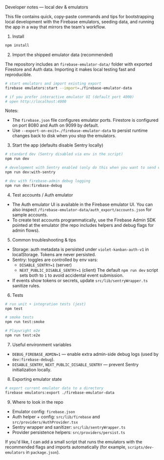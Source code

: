 Developer notes — local dev & emulators

This file contains quick, copy-paste commands and tips for bootstrapping local development with the Firebase emulators, seeding data, and running the app in a way that mirrors the team's workflow.

1. Install

```bash
npm install
```

2. Import the shipped emulator data (recommended)

The repository includes an `firebase-emulator-data/` folder with exported Firestore and Auth data. Importing it makes local testing fast and reproducible.

```bash
# start emulators and import existing export
firebase emulators:start --import=./firebase-emulator-data

# if you prefer interactive emulator UI (default port 4000)
# open http://localhost:4000
```

Notes:

-   The `firebase.json` file configures emulator ports. Firestore is configured on port 8080 and Auth on 9099 by default.
-   Use `--export-on-exit=./firebase-emulator-data` to persist runtime changes back to disk when you stop the emulators.

3. Start the app (defaults disable Sentry locally)

```bash
# standard dev (Sentry disabled via env in the script)
npm run dev

# development with Sentry enabled (only do this when you want to send events)
npm run dev:with-sentry

# dev with firebase-admin debug logging
npm run dev:firebase-debug
```

4. Test accounts / Auth emulator

-   The Auth emulator UI is available in the Firebase emulator UI. You can also inspect `/firebase-emulator-data/auth_export/accounts.json` for sample accounts.
-   To create test accounts programmatically, use the Firebase Admin SDK pointed at the emulator (the repo includes helpers and debug flags for admin flows).

5. Common troubleshooting & tips

-   Storage: auth metadata is persisted under `violet-kanban-auth-v1` in localStorage. Tokens are never persisted.
-   Sentry: toggles are controlled by env vars:
    -   `DISABLE_SENTRY=1` (server)
    -   `NEXT_PUBLIC_DISABLE_SENTRY=1` (client)
        The default `npm run dev` script sets both to `1` to avoid accidental event submission.
-   If events show tokens or secrets, update `src/lib/sentryWrapper.ts` sanitize rules.

6. Tests

```bash
# run unit + integration tests (jest)
npm test

# smoke tests
npm run test:smoke

# Playwright e2e
npm run test:e2e
```

7. Useful environment variables

-   `DEBUG_FIREBASE_ADMIN=1` — enable extra admin-side debug logs (used by `dev:firebase-debug`).
-   `DISABLE_SENTRY`, `NEXT_PUBLIC_DISABLE_SENTRY` — prevent Sentry initialization locally.

8. Exporting emulator state

```bash
# export current emulator data to a directory
firebase emulators:export ./firebase-emulator-data
```

9. Where to look in the repo

-   Emulator config: `firebase.json`
-   Auth helper + config: `src/lib/firebase` and `src/providers/AuthProvider.tsx`
-   Sentry wrapper and sanitizer: `src/lib/sentryWrapper.ts`
-   Provider persistence helpers: `src/providers/persist.ts`

If you'd like, I can add a small script that runs the emulators with the recommended flags and imports automatically (for example, `scripts/dev-emulators` in `package.json`).
